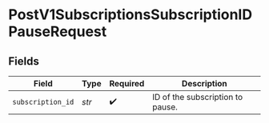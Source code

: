 # PostV1SubscriptionsSubscriptionIDPauseRequest


## Fields

| Field                            | Type                             | Required                         | Description                      |
| -------------------------------- | -------------------------------- | -------------------------------- | -------------------------------- |
| `subscription_id`                | *str*                            | :heavy_check_mark:               | ID of the subscription to pause. |